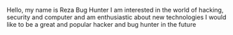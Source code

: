Hello, my name is Reza Bug Hunter 
I am interested in the world of hacking, security and computer and am enthusiastic about new technologies 
I would like to be a great and popular hacker and bug hunter in the future
